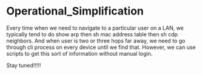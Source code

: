 # Operational_Simplification

Every time when we need to navigate to a particular user on a LAN, we typically tend to do show arp then sh mac address table then sh cdp neighbors. And when user is two or three hops far away, we need to go through cli process on every device until we find that. However, we can use scripts to get this sort of information without manual login.



Stay tuned!!!!!
